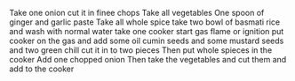 Take one onion cut it in finee chops
Take all vegetables 
One spoon of ginger and garlic paste
Take all whole spice 
take two bowl of basmati rice and wash with normal water 
 take one cooker start gas flame or ignition put cooker on the gas and add some oil cumin seeds and some mustard seeds and two green chill cut it in to two pieces
Then put whole spieces in the cooker
Add one chopped onion
Then take the vegetables and cut them and add to the cooker

